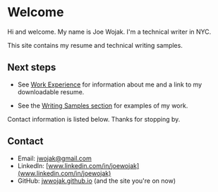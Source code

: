 # Welcome

Hi and welcome. My name is Joe Wojak. I'm a technical writer in NYC.

This site contains my resume and technical writing samples. 

## Next steps

- See [Work Experience](resume/resume.md) for information about me and a link to my downloadable resume.

- See the [Writing Samples section](samples/samples-intro.md) for examples of my work.

Contact information is listed below. Thanks for stopping by.

## Contact

- Email: jwojak@gmail.com
- LinkedIn: [www.linkedin.com/in/joewojak](www.linkedin.com/in/joewojak)
- GitHub: [jwwojak.github.io](https://github.com/jwwojak/jwwojak.github.io) (and the site you're on now)